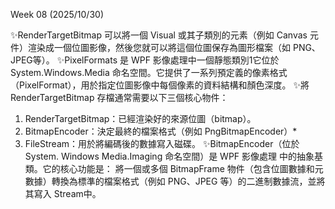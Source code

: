Week 08 (2025/10/30)

✨RenderTargetBitmap 可以將一個 Visual 或其子類別的元素（例如 Canvas 元件）渲染成一個位圖影像，然後您就可以將這個位圖保存為圖形檔案（如 PNG、JPEG等）。
✨PixelFormats 是 WPF 影像處理中一個靜態類別1它位於 System.Windows.Media 命名空間。它提供了一系列預定義的像素格式（PixelFormat），用於指定位圖影像中每個像素的資料結構和顏色深度。
✨將 RenderTargetBitmap 存檔通常需要以下三個核心物件：
1. RenderTargetBitmap：已經渲染好的來源位圖（bitmap）。
2. BitmapEncoder：決定最終的檔案格式（例如 PngBitmapEncoder）*
3. FileStream：用於將編碼後的數據寫入磁碟。
✨BitmapEncoder（位於 System. Windows Media.Imaging 命名空間）是 WPF 影像處理
中的抽象基類。它的核心功能是：
將一個或多個 BitmapFrame 物件（包含位圖數據和元數據）轉換為標準的檔案格式（例如 PNG、JPEG 等）的二進制數據流，並將其寫入 Stream中。
